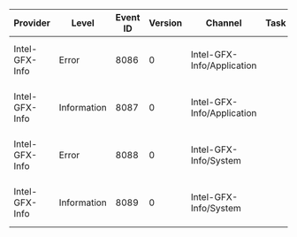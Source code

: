 Provider        |  Level        |  Event ID  |  Version  |  Channel                     |  Task  |  Opcode  |  Keyword  |  Message
----------------|---------------|------------|-----------|------------------------------|--------|----------|-----------|--------------------------
Intel-GFX-Info  |  Error        |  8086      |  0        |  Intel-GFX-Info/Application  |        |          |           |  Graphics UMD Driver info
Intel-GFX-Info  |  Information  |  8087      |  0        |  Intel-GFX-Info/Application  |        |          |           |  Graphics UMD Driver info
Intel-GFX-Info  |  Error        |  8088      |  0        |  Intel-GFX-Info/System       |        |          |           |  Graphics KMD Driver info
Intel-GFX-Info  |  Information  |  8089      |  0        |  Intel-GFX-Info/System       |        |          |           |  Graphics KMD Driver info